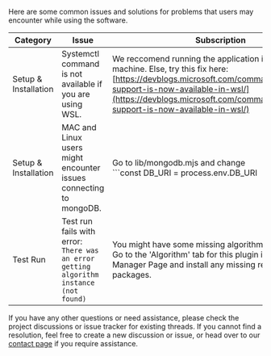 Here are some common issues and solutions for problems that users may encounter while using the software.

| Category | Issue | Subscription |
| ---------- | ---------- | ---------- |
| Setup & Installation | Systemctl command is not available if you are using WSL. | We reccomend running the application in a virtual machine. Else, try this fix here: [https://devblogs.microsoft.com/commandline/systemd-support-is-now-available-in-wsl/](https://devblogs.microsoft.com/commandline/systemd-support-is-now-available-in-wsl/) |
| Setup & Installation | MAC and Linux users might encounter issues connecting to mongoDB. | Go to lib/mongodb.mjs and change <br>```const DB_URI = process.env.DB_URI || 'mongodb://aiverify:aiverify@localhost:27017/aiverify'; ``` <br>to<br> ``` const DB_URI = process.env.DB_URI || 'mongodb://aiverify:aiverify@127.0.0.1:27017/aiverify'; ``` |
| Test Run | Test run fails with error: ```There was an error getting algorithm instance (not found)``` | You might have some missing algorithm dependencies. Go to the 'Algorithm' tab for this plugin in the Plugin Manager Page and install any missing required packages. |


If you have any other questions or need assistance, please check the project discussions or issue tracker for existing threads. If you cannot find a resolution, feel free to create a new discussion or issue, or head over to our [contact page](https://aiverifyfoundation.sg/contact-us/?utm_source=Github&utm_medium=referral&utm_campaign=20230607_Queries_from_GitHub) if you require assistance.